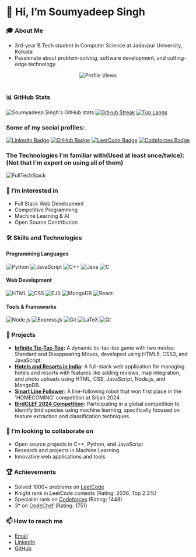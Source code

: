 # 👋 Hi, I’m Soumyadeep Singh

### 🎓 About Me
- 3rd-year B.Tech student in Computer Science at Jadavpur University, Kolkata
- Passionate about problem-solving, software development, and cutting-edge technology.
<div align="center"><img src="https://komarev.com/ghpvc/?username=singhsoumya0109&label=Profile%20views&color=0e75b6&style=flat" alt="Profile Views"></div><br>

### 📊 GitHub Stats
![Soumyadeep Singh's GitHub stats](https://github-readme-stats.vercel.app/api?username=singhsoumya0109&show_icons=true&theme=radical)
[![GitHub Streak](https://github-readme-streak-stats.herokuapp.com/?user=singhsoumya0109&theme=radical)](https://git.io/streak-stats)
[![Top Langs](https://github-readme-stats.vercel.app/api/top-langs/?username=singhsoumya0109&layout=compact&theme=radical)](https://github.com/anuraghazra/github-readme-stats)

### Some of my social profiles:


[![LinkedIn Badge](https://img.shields.io/badge/LinkedIn-0077B5?style=for-the-badge&logo=linkedin&logoColor=white)][2]
[![GitHub Badge](https://img.shields.io/badge/GitHub-181717?style=for-the-badge&logo=github&logoColor=white)][3]
[![LeetCode Badge](https://img.shields.io/badge/LeetCode-FFA116?style=for-the-badge&logo=leetcode&logoColor=black)][4]
[![Codeforces Badge](https://img.shields.io/badge/Codeforces-1F8ACB?style=for-the-badge&logo=codeforces&logoColor=white)][5]


[2]: www.linkedin.com/in/soumyadeep-singh-347044258
[3]: https://github.com/singhsoumya0109
[4]: https://leetcode.com/u/Soumyadeep_Singh2004/
[5]: https://codeforces.com/profile/singhsoumya_coder

### The Technologies I'm familiar with(Used at least once/twice):(Not that I'm expert on using all of them)
![FullTechStack](https://skillicons.dev/icons?i=atom,bash,c,cpp,css,express,git,github,html,java,js,latex,linux,mongo,mysql,next,nodejs,postman,powershell,python,qt,react,vim,vscode)

### 👀 I’m interested in
- Full Stack Web Development
- Competitive Programming
- Machine Learning & AI
- Open Source Contribution


### 🛠️ Skills and Technologies
#### Programming Languages
![Python](https://img.shields.io/badge/-Python-3776AB?style=flat&logo=python&logoColor=white)
![JavaScript](https://img.shields.io/badge/-JavaScript-F7DF1E?style=flat&logo=javascript&logoColor=black)
![C++](https://img.shields.io/badge/-C++-00599C?style=flat&logo=c%2B%2B&logoColor=white)
![Java](https://img.shields.io/badge/-Java-007396?style=flat&logo=java&logoColor=white)
![C](https://img.shields.io/badge/-C-A8B9CC?style=flat&logo=c&logoColor=white)

#### Web Development
![HTML](https://img.shields.io/badge/-HTML5-E34F26?style=flat&logo=html5&logoColor=white)
![CSS](https://img.shields.io/badge/-CSS3-1572B6?style=flat&logo=css3&logoColor=white)
![EJS](https://img.shields.io/badge/-EJS-019833?style=flat&logo=ejs&logoColor=white)
![MongoDB](https://img.shields.io/badge/-MongoDB-47A248?style=flat&logo=mongodb&logoColor=white)
![React](https://img.shields.io/badge/-React-61DAFB?style=flat&logo=react&logoColor=white)

#### Tools & Frameworks
![Node.js](https://img.shields.io/badge/-Node.js-339933?style=flat&logo=node.js&logoColor=white)
![Express.js](https://img.shields.io/badge/-Express.js-000000?style=flat&logo=express&logoColor=white)
![Git](https://img.shields.io/badge/-Git-F05032?style=flat&logo=git&logoColor=white)
![LaTeX](https://img.shields.io/badge/-LaTeX-008080?style=flat&logo=latex&logoColor=white)
![Qt](https://img.shields.io/badge/-Qt-41CD52?style=flat&logo=qt&logoColor=white)

### 💼 Projects
- **[Infinite Tic-Tac-Toe](https://github.com/singhsoumya0109/Infinite-Tic-Tac-Toe):** A dynamic tic-tac-toe game with two modes: Standard and Disappearing Moves, developed using HTML5, CSS3, and JavaScript.
- **[Hotels and Resorts in India](https://github.com/singhsoumya0109/Luxury-Lodgings-in-India):** A full-stack web application for managing hotels and resorts with features like adding reviews, map integration, and photo uploads using HTML, CSS, JavaScript, Node.js, and MongoDB.
- **[Smart Line Follower](https://github.com/singhsoumya0109/SmartLineFollower):** A line-following robot that won first place in the 'HOMECOMING' competition at Srijan 2024.
- **[BirdCLEF 2024 Competition](https://github.com/singhsoumya0109/BirdCLEF2024):** Participating in a global competition to identify bird species using machine learning, specifically focused on feature extraction and classification techniques.

### 💞️ I’m looking to collaborate on
- Open source projects in C++, Python, and JavaScript
- Research and projects in Machine Learning
- Innovative web applications and tools

### 🏆 Achievements
- Solved 1000+ problems on [LeetCode](https://leetcode.com/u/Soumyadeep_Singh2004/)
- Knight rank in LeetCode contests (Rating: 2036, Top 2.3%)
- Specialist rank on [Codeforces](https://codeforces.com/profile/singhsoumya0109) (Rating: 1448)
- 3* on [CodeChef](https://www.codechef.com/users/singhsoumya998) (Rating: 1751)

### 📫 How to reach me
- [Email](mailto:singhsoumya1103@gmail.com)
- [LinkedIn](https://linkedin.com/in/soumyadeep-singh-347044258)
- [GitHub](https://github.com/singhsoumya0109)

